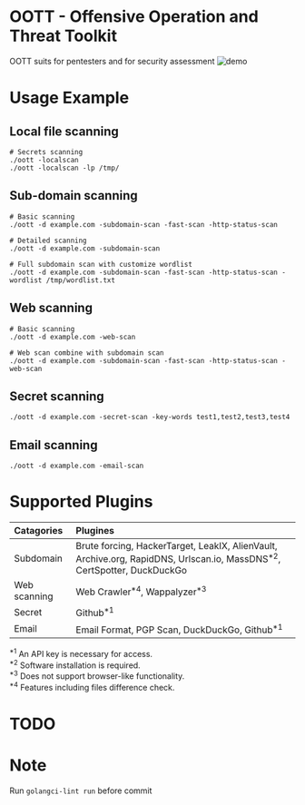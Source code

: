 # OOTT - Offensive Operation and Threat Toolkit
OOTT suits for pentesters and for security assessment
![demo](https://github.com/sebastian93921/oott/assets/4918219/a6e23db5-5e8c-4f2d-870a-084434ebbfe1)


# Usage Example
## Local file scanning
```
# Secrets scanning
./oott -localscan
./oott -localscan -lp /tmp/
```

## Sub-domain scanning
```
# Basic scanning
./oott -d example.com -subdomain-scan -fast-scan -http-status-scan

# Detailed scanning
./oott -d example.com -subdomain-scan

# Full subdomain scan with customize wordlist
./oott -d example.com -subdomain-scan -fast-scan -http-status-scan -wordlist /tmp/wordlist.txt
```

## Web scanning
```
# Basic scanning
./oott -d example.com -web-scan

# Web scan combine with subdomain scan
./oott -d example.com -subdomain-scan -fast-scan -http-status-scan -web-scan
```

## Secret scanning
```
./oott -d example.com -secret-scan -key-words test1,test2,test3,test4
```

## Email scanning
```
./oott -d example.com -email-scan
```

# Supported Plugins
| Catagories   | Plugines |
|:-------------|:-------------|
| Subdomain    | Brute forcing, HackerTarget, LeakIX, AlienVault, Archive.org, RapidDNS, Urlscan.io, MassDNS<sup>*2</sup>, CertSpotter, DuckDuckGo |
| Web scanning | Web Crawler<sup>*4</sup>, Wappalyzer<sup>*3</sup> |
| Secret       | Github<sup>*1</sup> |
| Email        | Email Format, PGP Scan, DuckDuckGo, Github<sup>*1</sup> |

<sup>*1</sup> An API key is necessary for access.  
<sup>*2</sup> Software installation is required.  
<sup>*3</sup> Does not support browser-like functionality.  
<sup>*4</sup> Features including files difference check.

# TODO


# Note
Run `golangci-lint run` before commit
